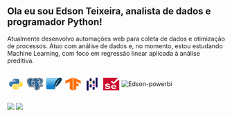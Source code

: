 ## Ola eu sou Edson Teixeira, analista de dados e programador Python!

Atualmente desenvolvo automações web para coleta de dados e otimização de processos. Atuo com análise de dados e, no momento, estou estudando Machine Learning, com foco em regressão linear aplicada à análise preditiva.
<div style="display: inline_block"><br>
  
  <img align="center" alt="Edson-Python" height="30" width="40" src="https://raw.githubusercontent.com/devicons/devicon/master/icons/python/python-original.svg">
  <img align="center" alt="Edson-postgresql" height="30" width="40" src="https://raw.githubusercontent.com/devicons/devicon/master/icons/postgresql/postgresql-original.svg">
  <img align="center" alt="Edson-sqlite" height="30" width="40" src="https://raw.githubusercontent.com/devicons/devicon/master/icons/sqlite/sqlite-original.svg">
  <img align="center" alt="Edson-tensorflow" height="30" width="40" src="https://raw.githubusercontent.com/devicons/devicon/master/icons/tensorflow/tensorflow-original.svg">
  <img align="center" alt="Edson-pandas" height="30" width="40" src="https://raw.githubusercontent.com/devicons/devicon/master/icons/pandas/pandas-original.svg">
  <img align="center" alt="Edson-selenium" height="30" width="40" src="https://raw.githubusercontent.com/devicons/devicon/master/icons/selenium/selenium-original.svg">
  <img align="center" alt="Edson-powerbi" height="30" width="40" src="https://upload.wikimedia.org/wikipedia/commons/c/cf/New_Power_BI_Logo.svg">

</div>
  
##
 
<div> 
  <a href = "mailto:edsonjose057@gmail.com"><img src="https://img.shields.io/badge/-Gmail-%23333?style=for-the-badge&logo=gmail&logoColor=white" target="_blank"></a>
  <a href="https://www.linkedin.com/in/edson-teixeira-191a19246/" target="_blank"><img src="https://img.shields.io/badge/-LinkedIn-%230077B5?style=for-the-badge&logo=linkedin&logoColor=white" target="_blank"></a> 
</div>
